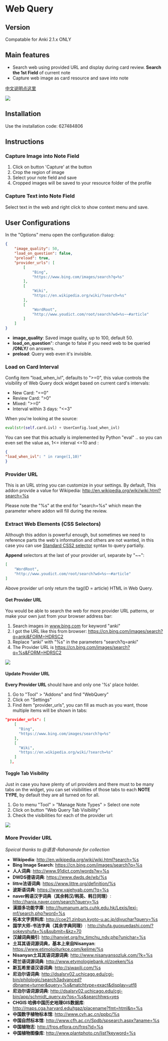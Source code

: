 # Web Query

## Version
Compatable for Anki 2.1.x ONLY

## Main features
- Search web using provided URL and display during card review. **Search the 1st Field** of current note
- Capture web image as card resource and save into note

[中文说明点这里](https://zhuanlan.zhihu.com/p/32341193)

![](https://raw.githubusercontent.com/upday7/WebQuery/master/screenshots/capture.gif)

## Installation
Use the installation code: 627484806

## Instructions
### Capture Image into Note Field
1. Click on button 'Capture' at the button
2. Crop the region of image
2. Select your note field and save
3. Cropped images will be saved to your resource folder of the profile 

### Capture Text into Note Field
Select text in the web and right click to show context menu and save.

## User Configurations
In the "Options" menu open the configuration dialog:

```json
{
    "image_quality": 50,
    "load_on_question": false,
    "preload": true,
    "provider_urls": [
        [
            "Bing",
            "https://www.bing.com/images/search?q=%s"
        ],
        [
            "Wiki",
            "https://en.wikipedia.org/wiki/?search=%s"
        ],
        [
            "WordRoot",
            "http://www.youdict.com/root/search?wd=%s~~#article"
        ]
    ]
}
```

- **image_quality**: Saved image quality, up to 100, default 50.
- **load_on_question**": change to false if you need web to be queried **/ONLY/** on answers.
- **preload**: Query web even it's invisible.

### Load on Card Interval
Config item "load_when_ivl", defaults to ">=0", this value controls the visibility of Web Query dock widget based on current card's intervals:

- New Card: "==0"
- Review Card: ">0"
- Mixed: ">=0"
- Interval within 3 days: "<=3"

When you're looking at the source:
```Python
eval(str(self.card.ivl) + UserConfig.load_when_ivl)
```
You can see that this actually is implemented by Python "eval" .. so you can even set the value as, 1<= interval <=10 and :
```json
{
"load_when_ivl": " in range(1,10)"
}
```

### Provider URL
This is an URL string you can customize in your settings. By default, 
This addon provide a value for Wikipedia: http://en.wikipedia.org/wiki/wiki.html?search=%s

Please note the "%s" at the end for "search=%s" which mean the parameter where addon will fill during the review.

### Extract Web Elements (CSS Selectors)
Although this addon is powerful enough, but sometimes we need to reference parts
 the web's information and others are not wanted, 
 in this case you can use [Standard CSS2 selector](https://www.w3.org/TR/REC-CSS2/selector.html#q1) 
 syntax to query partially.

**Append** selectors at the last of your provider url, separate by "~~":
```json
[
    "WordRoot",
    "http://www.youdict.com/root/search?wd=%s~~#article"
]
```
Above provider url only return the tag(ID = article) HTML in Web Query.

#### Get Provider URL
You would be able to search the web for more provider URL patterns, or make your own just from your browser address bar:
1. Search images in www.bing.com for keyword "anki"
2. I got the URL like this from browser: https://cn.bing.com/images/search?q=anki&FORM=HDRSC2
3. Replace "anki" with "%s" in the parameters "search?q=anki"
4. The Provider URL is https://cn.bing.com/images/search?q=%s&FORM=HDRSC2

![](https://raw.githubusercontent.com/upday7/WebQuery/master/screenshots/url_provider.png)

#### Update Provider URL
**Every Provider URL** should have and only one '%s' place holder.

1. Go to "Tool" > "Addons" and find "WebQuery"
2. Click on "Settings"
3. Find item "provider_urls", you can fill as much as you want, those multiple items will be shown in tabs:
```json
"provider_urls": [
    [
      "Bing",
      "https://www.bing.com/images/search?q=%s"
    ],
    [
      "Wiki",
      "https://en.wikipedia.org/wiki/?search=%s"
    ]
  ],
```
#### Toggle Tab Visibility
Just in case you have plenty of url providers and there must to be many tabs on the widget, you can set visibilities of those tabs to each **NOTE TYPE**, by default they are all turned on for all.

1. Go to menu "Tool" > "Manage Note Types" > Select one note
2. Click on button "Web Query Tab Visibility"
3. Check the visibilities for each of the provider url:

![](https://raw.githubusercontent.com/upday7/WebQuery/master/screenshots/tab_visibility_ck2.png)

### More Provider URL
<em>Speical thanks to @语言-Rahanande for collection</em>
<ul>
    <li><strong>Wikipedia</strong>: <a href="http://en.wikipedia.org/wiki/wiki.html?search=%s" rel="nofollow">http://en.wikipedia.org/wiki/wiki.html?search=%s</a>
    </li>
    <li><b>Bing Image Search</b>: <a href="https://cn.bing.com/images/search?q=%s" rel="nofollow">https://cn.bing.com/images/search?q=%s
    </a></li>
    <li><b> 人人词典</b>: <a href="http://www.91dict.com/words?w=%s " rel="nofollow">http://www.91dict.com/words?w=%s </a>
    </li>
    <li><b> DWDS德语词典</b>: <a href="https://www.dwds.de/wb/%s " rel="nofollow">https://www.dwds.de/wb/%s </a></li>
    <li><b> littre法语词典</b>: <a href="https://www.littre.org/definition/%s " rel="nofollow">https://www.littre.org/definition/%s </a>
    </li>
    <li><b> 波斯语词典</b>: <a href="https://www.vajehyab.com/?q=%s " rel="nofollow">https://www.vajehyab.com/?q=%s </a></li>
    <li><b> naver韩语汉字词典（其余韩汉/韩英、韩日同理）</b>: <a href="http://hanja.naver.com/search?query=%s " rel="nofollow">http://hanja.naver.com/search?query=%s </a>
    </li>
    <li><b> 漢語多功能字庫</b>: <a href="http://humanum.arts.cuhk.edu.hk/Lexis/lexi-mf/search.php?word=%s " rel="nofollow">http://humanum.arts.cuhk.edu.hk/Lexis/lexi-mf/search.php?word=%s </a>
    </li>
    <li><b> 拓本文字资料库</b>: <a href="http://coe21.zinbun.kyoto-u.ac.jp/djvuchar?query=%s " rel="nofollow">http://coe21.zinbun.kyoto-u.ac.jp/djvuchar?query=%s </a>
    </li>
    <li><b> 国学大师-书法字典（其余字典同理）</b>: <a href="http://shufa.guoxuedashi.com/?sokeyshufa=%s&submit=&kz=70 " rel="nofollow">http://shufa.guoxuedashi.com/?sokeyshufa=%s&submit=&kz=70 </a>
    </li>
    <li><b> 汉越词典摘引</b>: <a href="http://hanviet.org/hv_timchu_ndv.php?unichar=%s " rel="nofollow">http://hanviet.org/hv_timchu_ndv.php?unichar=%s </a>
    </li>
    <li><b> 土耳其语词源词典，基本上来自Nisanyan</b>: <a href="https://www.etimolojiturkce.com/kelime/%s " rel="nofollow">https://www.etimolojiturkce.com/kelime/%s </a>
    </li>
    <li><b> Nisanyan土耳其语词源词典</b>: <a href="http://www.nisanyansozluk.com/?k=%s " rel="nofollow">http://www.nisanyansozluk.com/?k=%s </a>
    </li>
    <li><b> 荷兰语词源词典</b>: <a href="http://www.etymologiebank.nl/zoeken/%s " rel="nofollow">http://www.etymologiebank.nl/zoeken/%s </a>
    </li>
    <li><b> 斯瓦希里语汉语词典</b>: <a href="http://siwaxili.com/%s " rel="nofollow">http://siwaxili.com/%s </a></li>
    <li><b> 尼泊尔语词典</b>: <a
            href="http://dsalsrv02.uchicago.edu/cgi-bin/philologic/search3advanced?dbname=turner&query=%s&matchtype=exact&display=utf8"
            rel="nofollow">http://dsalsrv02.uchicago.edu/cgi-bin/philologic/search3advanced?dbname=turner&query=%s&matchtype=exact&display=utf8 </a>
    </li>
    <li><b> 尼泊尔语词源词典</b>: <a href="http://dsalsrv02.uchicago.edu/cgi-bin/app/schmidt_query.py?qs=%s&searchhws=yes "
                             rel="nofollow">http://dsalsrv02.uchicago.edu/cgi-bin/app/schmidt_query.py?qs=%s&searchhws=yes </a>
    </li>
    <li><b> CHGIS 哈佛中国历史地理GIS数据库</b>: <a href="http://maps.cga.harvard.edu/tgaz/placename?fmt=html&n=%s "
                                         rel="nofollow">http://maps.cga.harvard.edu/tgaz/placename?fmt=html&n=%s </a>
    </li>
    <li><b> 中国数字植物标本馆</b>: <a href="http://www.cvh.ac.cn/ppbc/%s " rel="nofollow">http://www.cvh.ac.cn/ppbc/%s </a></li>
    <li><b> 中国自然标本馆</b>: <a href="http://www.cfh.ac.cn/Spdb/spsearch.aspx?aname=%s " rel="nofollow">http://www.cfh.ac.cn/Spdb/spsearch.aspx?aname=%s </a>
    </li>
    <li><b> 中国植物志</b>: <a href="http://frps.eflora.cn/frps?id=%s " rel="nofollow">http://frps.eflora.cn/frps?id=%s </a>
    </li>
    <li><b> 中国植物图像库</b>: <a href="http://www.plantphoto.cn/list?keyword=%s" rel="nofollow">http://www.plantphoto.cn/list?keyword=%s</a>
    </li>
</ul><a href="https://cn.bing.com/images/search?q=%s" rel="nofollow"></a>
